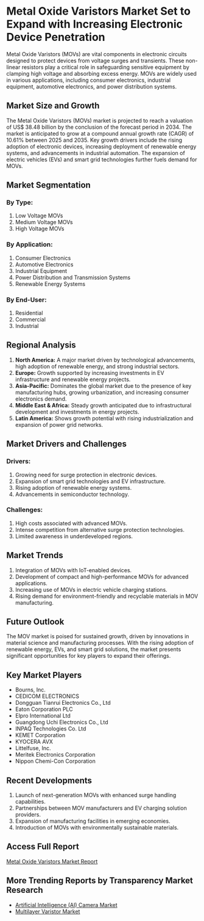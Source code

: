 # Metal Oxide Varistors Market Set to Expand with Increasing Electronic Device Penetration

Metal Oxide Varistors (MOVs) are vital components in electronic circuits designed to protect devices from voltage surges and transients. These non-linear resistors play a critical role in safeguarding sensitive equipment by clamping high voltage and absorbing excess energy. MOVs are widely used in various applications, including consumer electronics, industrial equipment, automotive electronics, and power distribution systems.

## Market Size and Growth
The Metal Oxide Varistors (MOVs) market is projected to reach a valuation of US$ 38.48 billion by the conclusion of the forecast period in 2034. The market is anticipated to grow at a compound annual growth rate (CAGR) of 10.61% between 2025 and 2035. Key growth drivers include the rising adoption of electronic devices, increasing deployment of renewable energy systems, and advancements in industrial automation. The expansion of electric vehicles (EVs) and smart grid technologies further fuels demand for MOVs.

## Market Segmentation

### By Type:
1. Low Voltage MOVs
2. Medium Voltage MOVs
3. High Voltage MOVs

### By Application:
1. Consumer Electronics
2. Automotive Electronics
3. Industrial Equipment
4. Power Distribution and Transmission Systems
5. Renewable Energy Systems

### By End-User:
1. Residential
2. Commercial
3. Industrial

## Regional Analysis
1. **North America:** A major market driven by technological advancements, high adoption of renewable energy, and strong industrial sectors.
2. **Europe:** Growth supported by increasing investments in EV infrastructure and renewable energy projects.
3. **Asia-Pacific:** Dominates the global market due to the presence of key manufacturing hubs, growing urbanization, and increasing consumer electronics demand.
4. **Middle East & Africa:** Steady growth anticipated due to infrastructural development and investments in energy projects.
5. **Latin America:** Shows growth potential with rising industrialization and expansion of power grid networks.

## Market Drivers and Challenges

### Drivers:
1. Growing need for surge protection in electronic devices.
2. Expansion of smart grid technologies and EV infrastructure.
3. Rising adoption of renewable energy systems.
4. Advancements in semiconductor technology.

### Challenges:
1. High costs associated with advanced MOVs.
2. Intense competition from alternative surge protection technologies.
3. Limited awareness in underdeveloped regions.

## Market Trends
1. Integration of MOVs with IoT-enabled devices.
2. Development of compact and high-performance MOVs for advanced applications.
3. Increasing use of MOVs in electric vehicle charging stations.
4. Rising demand for environment-friendly and recyclable materials in MOV manufacturing.

## Future Outlook
The MOV market is poised for sustained growth, driven by innovations in material science and manufacturing processes. With the rising adoption of renewable energy, EVs, and smart grid solutions, the market presents significant opportunities for key players to expand their offerings.

## Key Market Players
- Bourns, Inc.
- CEDICOM ELECTRONICS
- Dongguan Tianrui Electronics Co., Ltd
- Eaton Corporation PLC
- Elpro International Ltd
- Guangdong Uchi Electronics Co., Ltd
- INPAQ Technologies Co. Ltd
- KEMET Corporation
- KYOCERA AVX
- Littelfuse, Inc.
- Meritek Electronics Corporation
- Nippon Chemi-Con Corporation

## Recent Developments
1. Launch of next-generation MOVs with enhanced surge handling capabilities.
2. Partnerships between MOV manufacturers and EV charging solution providers.
3. Expansion of manufacturing facilities in emerging economies.
4. Introduction of MOVs with environmentally sustainable materials.

## Access Full Report
[Metal Oxide Varistors Market Report](https://www.transparencymarketresearch.com/metal-oxide-varistors-market.html)

## More Trending Reports by Transparency Market Research
- [Artificial Intelligence (AI) Camera Market](https://www.transparencymarketresearch.com/artificial-intelligence-camera-market.html)
- [Multilayer Varistor Market](https://www.transparencymarketresearch.com/multilayer-varistor-market.html)

